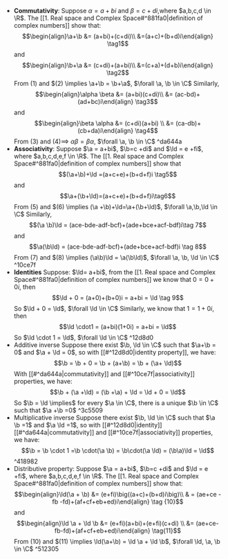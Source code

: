 - **Commutativity**:
  Suppose $\alpha = a+bi$  and $\beta = c+di$,where $a,b,c,d \in \R$. 
  The [[1. Real space and Complex Space#^881fa0|definition of complex numbers]] show that:$$\begin{align}\a+\b &= (a+bi)+(c+di)\\ &=(a+c)+(b+d)i\end{align} \tag1$$and$$\begin{align}\b+\a &= (c+di)+(a+bi)\\ &=(c+a)+(d+b)i\end{align} \tag2$$ From $(1)$ and $(2) \implies \a+\b = \b+\a$, $\forall \a, \b \in \C$
   Similarly, $$\begin{align}\alpha \beta &= (a+bi)(c+di)\\  &= (ac-bd)+ (ad+bc)i\end{align} \tag3$$
   and $$\begin{align}\beta \alpha &= (c+di)(a+bi) \\ &= (ca-db)+(cb+da)i\end{align} \tag4$$
   From $(3)$ and $(4) \implies$ $\alpha \beta = \beta \alpha$, $\forall \a, \b \in \C$ ^da644a
- **Associativity**:
  Suppose $\a = a+bi$, $\b=c +di$ and $\ld = e +fi$, where $a,b,c,d,e,f \in \R$. The [[1. Real space and Complex Space#^881fa0|definition of complex numbers]] show that $$(\a+\b)+\ld =(a+c+e)+(b+d+f)i \tag5$$and$$\a+(\b+\ld)=(a+c+e)+(b+d+f)i\tag6$$From $(5)$ and $(6) \implies (\a +\b)+\ld=\a+(\b+\ld)$, $\forall \a,\b,\ld \in \C$
  Similarly, $$(\a \b)\ld = (ace-bde-adf-bcf)+(ade+bce+acf-bdf)i\tag 7$$and$$\a(\b\ld) = (ace-bde-adf-bcf)+(ade+bce+acf-bdf)i \tag 8$$From $(7)$ and $(8) \implies (\a\b)\ld = \a(\b\ld)$, $\forall \a, \b, \ld \in \C$   ^10ce7f
- **Identities**
  Suppose: $\ld= a+bi$, from the [[1. Real space and Complex Space#^881fa0|definition of complex numbers]] we know that $0 = 0 + 0i$, then$$\ld + 0 = (a+0)+(b+0)i = a+bi = \ld \tag 9$$So $\ld + 0 = \ld$, $\forall \ld \in \C$
  Similarly, we know that $1= 1 + 0i$, then $$\ld \cdot1 = (a+bi)(1+0i) = a+bi = \ld$$ So $\ld \cdot 1 = \ld$, $\forall \ld \in \C$ ^12d8d0
- Additive inverse
  Suppose there exist $\b, \ld \in \C$ such that $\a+\b = 0$ and $\a + \ld = 0$, so with [[#^12d8d0|identity property]], we have:$$\b = \b + 0 = \b + (a+\b) = \b + (\a+ \ld)$$ With [[#^da644a|commutativity]] and [[#^10ce7f|associativity]] properties, we have: $$\b + (\a +\ld) = (\b +\a) + \ld = \ld + 0 = \ld$$ So $\b = \ld \implies$ for every $\a \in \C$, there is a unique $\b \in \C$ such that $\a +\b =0$  ^3c5509
- Multiplicative inverse
  Suppose there exist $\b, \ld \in \C$ such that $\a \b =1$ and $\a \ld =1$, so with [[#^12d8d0|identity]] [[#^da644a|commutativity]] and [[#^10ce7f|associativity]] properties, we have:$$\b = \b \cdot 1 =\b \cdot(\a \b) = \b\cdot(\a \ld) = (\b\a)\ld = \ld$$ ^418982
- Distributive property:
  Suppose $\a = a+bi$, $\b=c +di$ and $\ld = e +fi$, where $a,b,c,d,e,f \in \R$. The [[1. Real space and Complex Space#^881fa0|definition of complex numbers]] show that:$$\begin{align}\ld(\a + \b) &= (e+fi)\big((a+c)+(b+d)i\big)\\ & = (ae+ce -fb -fd)+(af+cf+eb+ed)i\end{align} \tag {10}$$and$$\begin{align}\ld \a + \ld \b &= (e+fi)(a+bi)+(e+fi)(c+di) \\ &= (ae+ce-fb-fd)+(af+cf+eb+ed)i\end{align} \tag{11}$$From $(10)$ and $(11) \implies \ld(\a+\b) = \ld \a + \ld \b$, $\forall \ld, \a, \b \in \C$  ^512305